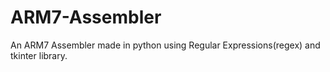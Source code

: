 # ARM7-Assembler
An ARM7 Assembler made in python using Regular Expressions(regex) and tkinter library.
